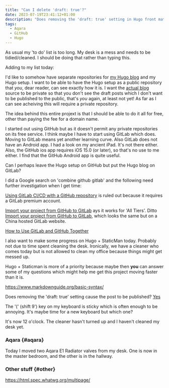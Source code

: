 ```yaml
---
title: "Can I delete 'draft: true'?"
date: 2023-07-19T23:41:12+01:00
description: "Does removing the 'draft: true' setting in Hugo front matter allow the post to be published?"
tags:
  - Aqara
  - GitHub
  - Hugo
---
```

As usual my 'to do' list is too long.
My desk is a mess and needs to be tidied/cleaned.
I should be doing that rather than typing this.

Adding to my list today:

I'd like to somehow have separate repositories for [my Hugo blog](/hugo) and my Hugo setup. I want to be able to have the Hugo setup as a public repository that *you*, dear reader, can see exactly how it is. I want the [actual blog](/posts) source to be private so that you don't see the draft posts which I don't want to be published to the public, that's *you* again, at least not yet! As far as I can see acheiving this will require a private repository.

The idea behind this entire projext is that I should be able to do it all for free, other than paying the fee for a domain name.

I started out using GitHub but as it doesn't permit any private repositories on its free service. I think maybe I have to start using GitLab which does. Moving to GitLab means yet another learning curve. Also GitLab does not have an Android app. I had a look on my ancient iPad. It's not there either. Also, the GitHub ios app requires iOS 15.0 (or later), so that's no use to me either. I find that the GitHub Android app is quite useful.

Can I perhaps leave the Hugo setup on GitHub but put the Hugo blog on GitLab?

I did a Google search on 'combine github gitlab' and the following need further investigation when I get time:

[Using GitLab CI/CD with a GitHub repository](https://docs.gitlab.com/ee/ci/ci_cd_for_external_repos/github_integration.html) is ruled out because it requires a GitLab premium account.

[Import your project from GitHub to GitLab](https://docs.gitlab.com/ee/user/project/import/github.html) ays it works for 'All Tiers'. Ditto [Import your project from GitHub to GitLab](https://docs.gitlab.cn/14.0/ee/user/project/import/github.html), which looks the same but on a China hosted GitLab website.

[How to Use GitLab and GitHub Together](https://steveperkins.com/migrating-projects-from-github-to-gitlab/)

I also want to make some progress on Hugo + StaticMan today. Probably not due to time spent cleaning the desk. Ironically, we have a cleaner who comes today but is not allowed to clean my office because things might get messed up.

Hugo + Staticman is more of a priority because maybe then **you** can answer some of my questions which might help me get this project moving faster than it is.

https://www.markdownguide.org/basic-syntax/


Does removing the 'draft: true' setting cause the post to be published? [Yes](/hugo/draft-true)

The '(' (shift 9') key on my keyboard is sticky which is often enough to be annoying. It's maybe time for a new keyboard but which one?

It's now 12 o'clock. The cleaner hasn't turned up and I haven't cleaned my desk yet.

### Aqara {#aqara}

Today I moved two Aqara E1 Radiator valves from my desk. One is now in the master bedroom, and the other is in the hallway.

### Other stuff {#other}
https://html.spec.whatwg.org/multipage/